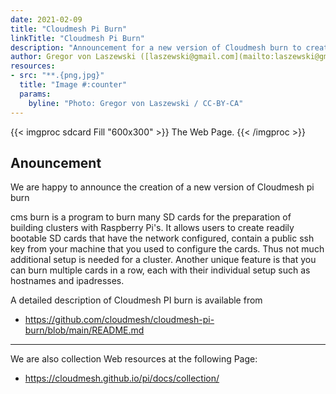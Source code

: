 ```yaml
---
date: 2021-02-09
title: "Cloudmesh Pi Burn"
linkTitle: "Cloudmesh Pi Burn"
description: "Announcement for a new version of Cloudmesh burn to create multiple SDCards for Raspberry Pi clusters."
author: Gregor von Laszewski ([laszewski@gmail.com](mailto:laszewski@gmail.com)) [laszewski.github.io](https://laszewski.github.io)
resources:
- src: "**.{png,jpg}"
  title: "Image #:counter"
  params:
    byline: "Photo: Gregor von Laszewski / CC-BY-CA"
---
```


{{< imgproc sdcard Fill "600x300" >}}
The Web Page.
{{< /imgproc >}}

## Anouncement

We are happy to announce the creation of a new version of Cloudmesh pi burn 

cms burn is a program to burn many SD cards for the preparation of building 
clusters with Raspberry Pi's. It allows users to create readily bootable 
SD cards that have the network configured, contain a public ssh key from your 
machine that you used to configure the cards. Thus not much additional setup 
is needed for a cluster. Another unique feature is that you can burn multiple 
cards in a row, each with their individual setup such as hostnames and ipadresses.

A detailed description of Cloudmesh PI burn is available from 

* <https://github.com/cloudmesh/cloudmesh-pi-burn/blob/main/README.md>

---

We are also collection Web resources at the following Page:

* <https://cloudmesh.github.io/pi/docs/collection/>


